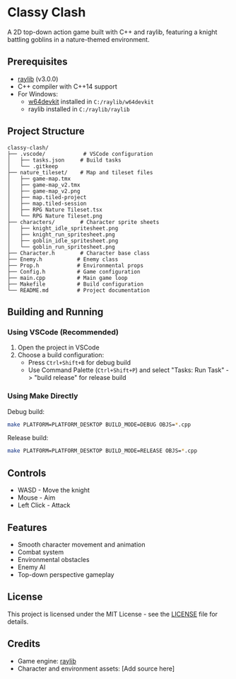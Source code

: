 # Classy Clash

A 2D top-down action game built with C++ and raylib, featuring a knight battling goblins in a nature-themed environment.

## Prerequisites

- [raylib](https://www.raylib.com/) (v3.0.0)
- C++ compiler with C++14 support
- For Windows:
  - [w64devkit](https://github.com/skeeto/w64devkit) installed in `C:/raylib/w64devkit`
  - raylib installed in `C:/raylib/raylib`

## Project Structure

```
classy-clash/
├── .vscode/            # VSCode configuration
│   ├── tasks.json     # Build tasks
│   └── .gitkeep
├── nature_tileset/    # Map and tileset files
│   ├── game-map.tmx
│   ├── game-map_v2.tmx
│   ├── game-map_v2.png
│   ├── map.tiled-project
│   ├── map.tiled-session
│   ├── RPG Nature Tileset.tsx
│   └── RPG Nature Tileset.png
├── characters/        # Character sprite sheets
│   ├── knight_idle_spritesheet.png
│   ├── knight_run_spritesheet.png
│   ├── goblin_idle_spritesheet.png
│   └── goblin_run_spritesheet.png
├── Character.h        # Character base class
├── Enemy.h           # Enemy class
├── Prop.h            # Environmental props
├── Config.h          # Game configuration
├── main.cpp          # Main game loop
├── Makefile          # Build configuration
└── README.md         # Project documentation
```

## Building and Running

### Using VSCode (Recommended)

1. Open the project in VSCode
2. Choose a build configuration:
   - Press `Ctrl+Shift+B` for debug build
   - Use Command Palette (`Ctrl+Shift+P`) and select "Tasks: Run Task" -> "build release" for release build

### Using Make Directly

Debug build:
```bash
make PLATFORM=PLATFORM_DESKTOP BUILD_MODE=DEBUG OBJS=*.cpp
```

Release build:
```bash
make PLATFORM=PLATFORM_DESKTOP BUILD_MODE=RELEASE OBJS=*.cpp
```

## Controls

- WASD - Move the knight
- Mouse - Aim
- Left Click - Attack

## Features

- Smooth character movement and animation
- Combat system
- Environmental obstacles
- Enemy AI
- Top-down perspective gameplay

## License

This project is licensed under the MIT License - see the [LICENSE](LICENSE) file for details.

## Credits

- Game engine: [raylib](https://www.raylib.com/)
- Character and environment assets: [Add source here]
